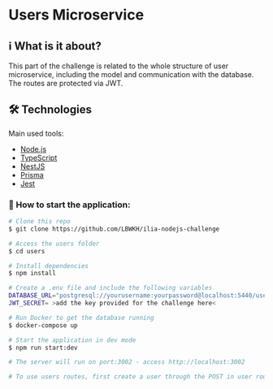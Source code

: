 # Users Microservice

## :information_source: What is it about?
This part of the challenge is related to the whole structure of user microservice, including the model and communication with the database.
The routes are protected via JWT.

## 🛠 Technologies

Main used tools:

- [Node.js][nodejs]
- [TypeScript][typescript]
- [NestJS][nestjs]
- [Prisma][prisma]
- [Jest][jest]

### 🎲 How to start the application:

```bash
# Clone this repo
$ git clone https://github.com/LBWKH/ilia-nodejs-challenge

# Access the users folder
$ cd users

# Install dependencies
$ npm install

# Create a .env file and include the following variables
DATABASE_URL="postgresql://yourusername:yourpassword@localhost:5440/users?schema=public"
JWT_SECRET= >add the key provided for the challenge here<

# Run Docker to get the database running
$ docker-compose up

# Start the application in dev mode
$ npm run start:dev

# The server will run on port:3002 - access http://localhost:3002

# To use users routes, first create a user through the POST in user route but wihtout the @UseGuard tag. Then use POST in auth route using the created credential
```

[nodejs]: https://nodejs.org/
[typescript]: https://www.typescriptlang.org/
[nestjs]: https://nestjs.com/
[prisma]: https://www.prisma.io/
[jest]: https://jestjs.io/
[npm]: https://www.npmjs.com/
[vscode]: https://code.visualstudio.com/
